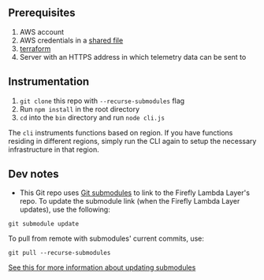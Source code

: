 ## Prerequisites

1. AWS account
2. AWS credentials in a [shared file](https://docs.aws.amazon.com/sdk-for-javascript/v2/developer-guide/loading-node-credentials-shared.html)
3. [terraform](https://developer.hashicorp.com/terraform/tutorials/aws-get-started/install-cli)
4. Server with an HTTPS address in which telemetry data can be sent to

## Instrumentation

1. `git clone` this repo with `--recurse-submodules` flag
2. Run `npm install` in the root directory
3. `cd` into the `bin` directory and run `node cli.js`

The `cli` instruments functions based on region. If you have functions residing in different regions, simply run the CLI again to setup the necessary infrastructure in that region.

## Dev notes

- This Git repo uses [Git submodules](https://gist.github.com/gitaarik/8735255) to link to the Firefly Lambda Layer's repo. To update the submodule link (when the Firefly Lambda Layer updates), use the following:

```
git submodule update
```

To pull from remote with submodules' current commits, use:

```
git pull --recurse-submodules
```

[See this for more information about updating submodules](https://stackoverflow.com/questions/5828324/update-git-submodule-to-latest-commit-on-origin/5828396#5828396)
